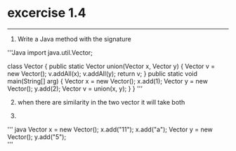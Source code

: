# excercise 1.4
---

1. Write a Java method with the signature

'''Java
import java.util.Vector;
	
class Vector {
  public static Vector union(Vector x, Vector y)
  {
	Vector v = new Vector();
	v.addAll(x);
	v.addAll(y);
	return v;
  }
  public static void main(String[] arg)
  {
	Vector x = new Vector();
	x.add(1);
	Vector y = new Vector();
	y.add(2);
	Vector v = union(x, y);
  }
}
'''

2. when there are similarity in the two vector it will take both

3. 
''' java
Vector x = new Vector();
	x.add("11"); 
	x.add("a"); 
Vector y = new Vector(); 
	y.add("5");  
'''